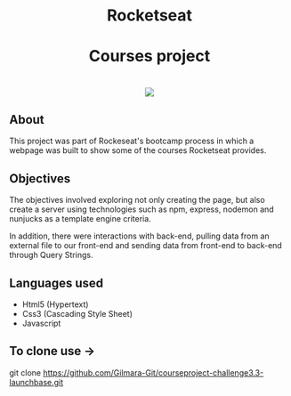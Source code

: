 
<h1 align="center">Rocketseat</h1>

<h1 align="center"><b>Courses project</b></h1>

<h1 align="center">
    <img src="https://ik.imagekit.io/cnbmdh4b9w/Wallpaper_LaunchBase_2.0_-_2560x1600_D6H0vS-rLO.png">
</h1>


## About
This project was part of Rockeseat's bootcamp process in which a webpage was built to show some of the courses Rocketseat provides.  

## Objectives
The objectives involved exploring not only creating the page, but also create a server using technologies such as npm, express, nodemon and nunjucks as a template engine criteria. 

In addition, there were interactions with back-end, pulling data from an external file to our front-end and sending data from front-end to back-end through Query Strings.

## Languages used
- Html5 (Hypertext)
- Css3 (Cascading Style Sheet)
- Javascript

## To clone use -> 

git clone https://github.com/Gilmara-Git/courseproject-challenge3.3-launchbase.git







